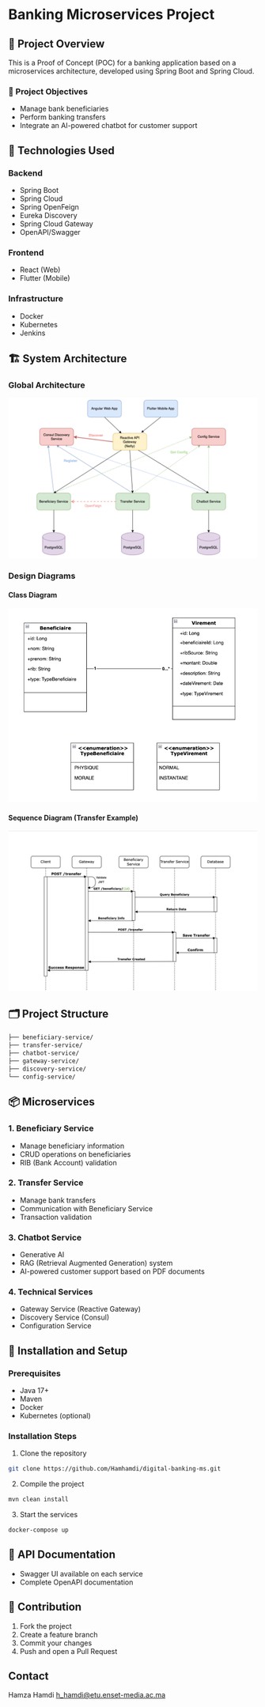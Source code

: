 # Banking Microservices Project

## 🏦 Project Overview

This is a Proof of Concept (POC) for a banking application based on a microservices architecture, developed using Spring Boot and Spring Cloud.

### 🎯 Project Objectives

- Manage bank beneficiaries
- Perform banking transfers
- Integrate an AI-powered chatbot for customer support

## 🔧 Technologies Used

### Backend
- Spring Boot
- Spring Cloud
- Spring OpenFeign
- Eureka Discovery
- Spring Cloud Gateway
- OpenAPI/Swagger

### Frontend
- React (Web)
- Flutter (Mobile)

### Infrastructure
- Docker
- Kubernetes
- Jenkins

## 🏗️ System Architecture

### Global Architecture

![Microservices Architecture](conception/diagrams/Microservices-Architecture.png)

### Design Diagrams

#### Class Diagram

![Class Diagram](conception/diagrams/Class-Diagram.png)

#### Sequence Diagram (Transfer Example)

![Sequence Diagram](conception/diagrams/Sequence-Diagram.png)

## 🗂️ Project Structure

```
├── beneficiary-service/
├── transfer-service/
├── chatbot-service/
├── gateway-service/
├── discovery-service/
└── config-service/
```

## 📦 Microservices

### 1. Beneficiary Service
- Manage beneficiary information
- CRUD operations on beneficiaries
- RIB (Bank Account) validation

### 2. Transfer Service
- Manage bank transfers
- Communication with Beneficiary Service
- Transaction validation

### 3. Chatbot Service
- Generative AI
- RAG (Retrieval Augmented Generation) system
- AI-powered customer support based on PDF documents

### 4. Technical Services
- Gateway Service (Reactive Gateway)
- Discovery Service (Consul)
- Configuration Service

## 🚀 Installation and Setup

### Prerequisites
- Java 17+
- Maven
- Docker
- Kubernetes (optional)

### Installation Steps

1. Clone the repository
```bash
git clone https://github.com/Hamhamdi/digital-banking-ms.git
```

2. Compile the project
```bash
mvn clean install
```

3. Start the services
```bash
docker-compose up
```

## 📝 API Documentation

- Swagger UI available on each service
- Complete OpenAPI documentation

## 🤝 Contribution

1. Fork the project
2. Create a feature branch
3. Commit your changes
4. Push and open a Pull Request


## Contact
Hamza Hamdi
  h_hamdi@etu.enset-media.ac.ma



